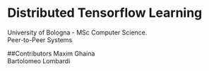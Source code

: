 # Distributed Tensorflow Learning
University of Bologna - MSc Computer Science. <br>
Peer-to-Peer Systems<br>

##Contributors
Maxim Ghaina<br>
Bartolomeo Lombardi
